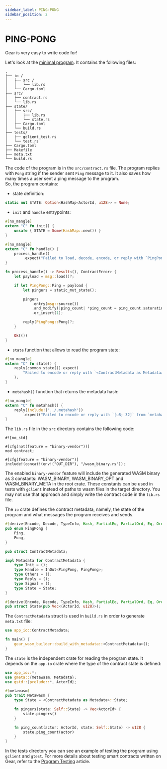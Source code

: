 ```yaml
---
sidebar_label: PING-PONG
sidebar_position: 2
---
```


# PING-PONG

Gear is very easy to write code for!

Let's look at the [minimal program](https://github.com/gear-dapps/app/). It contains the following files:
```
.
├── io /
│   ├── src /
│   │   └── lib.rs
│   └── Cargo.toml
├── src/
│   ├── contract.rs
│   └── lib.rs
├── state/
│   ├── src/
│   │   ├── lib.rs
│   │   └── state.rs
│   ├── Cargo.toml
│   └── build.rs
├── tests/
│   ├── gclient_test.rs
│   └── test.rs
├── Cargo.toml
├── Makefile
├── meta.txt
└── build.rs
```
The code of the program is in the `src/contract.rs` file. The program replies with `Pong` string if the sender sent `Ping` message to it. It also saves how many times a user sent a ping message to the program.  
So, the program contains:
- state definition:
```rust
static mut STATE: Option<HashMap<ActorId, u128>> = None;
```
- `init` and `handle` entrypoints:
```rust
#[no_mangle]
extern "C" fn init() {
    unsafe { STATE = Some(HashMap::new()) }
}

#[no_mangle]
extern "C" fn handle() {
    process_handle()
        .expect("Failed to load, decode, encode, or reply with `PingPong` from `handle()`")
}

fn process_handle() -> Result<(), ContractError> {
    let payload = msg::load()?;

    if let PingPong::Ping = payload {
        let pingers = static_mut_state();

        pingers
            .entry(msg::source())
            .and_modify(|ping_count| *ping_count = ping_count.saturating_add(1))
            .or_insert(1);

        reply(PingPong::Pong)?;
    }

    Ok(())
}
```
- `state` function that allows to read the program state:
```rust
#[no_mangle]
extern "C" fn state() {
    reply(common_state()).expect(
        "Failed to encode or reply with `<ContractMetadata as Metadata>::State` from `state()`",
    );
}
```
-  `metahash()` function that returns the metadata hash:
```rust
#[no_mangle]
extern "C" fn metahash() {
    reply(include!("../.metahash"))
        .expect("Failed to encode or reply with `[u8; 32]` from `metahash()`");
}
```

The `lib.rs` file in the `src` directory contains the following code:
```
#![no_std]

#[cfg(not(feature = "binary-vendor"))]
mod contract;

#[cfg(feature = "binary-vendor")]
include!(concat!(env!("OUT_DIR"), "/wasm_binary.rs"));
```
The enabled `binary-vendor` feature will include the generated WASM binary as 3 constants: WASM_BINARY, WASM_BINARY_OPT and WASM_BINARY_META in the root crate. These constants can be used in tests with `gclient` instead of paths to wasm files in the target directory. You may not use that approach and simply write the contract code in the `lib.rs` file.

The `io` crate defines the contract metadata, namely, the state of the program and what messages the program receives and sends.
```rust
#[derive(Encode, Decode, TypeInfo, Hash, PartialEq, PartialOrd, Eq, Ord, Clone, Copy, Debug)]
pub enum PingPong {
    Ping,
    Pong,
}

pub struct ContractMetadata;

impl Metadata for ContractMetadata {
    type Init = ();
    type Handle = InOut<PingPong, PingPong>;
    type Others = ();
    type Reply = ();
    type Signal = ();
    type State = State;
}

#[derive(Encode, Decode, TypeInfo, Hash, PartialEq, PartialOrd, Eq, Ord, Clone, Debug, Default)]
pub struct State(pub Vec<(ActorId, u128)>);
```
The `ContractMetadata` struct is used in `build.rs` in order to generate `meta.txt` file:
```rust
use app_io::ContractMetadata;

fn main() {
    gear_wasm_builder::build_with_metadata::<ContractMetadata>();
}
```

The `state` is the independent crate for reading the program state. It depends on the `app-io` crate where the type of the contract state is defined:
```rust
use app_io::*;
use gmeta::{metawasm, Metadata};
use gstd::{prelude::*, ActorId};

#[metawasm]
pub trait Metawasm {
    type State = <ContractMetadata as Metadata>::State;

    fn pingers(state: Self::State) -> Vec<ActorId> {
        state.pingers()
    }

    fn ping_count(actor: ActorId, state: Self::State) -> u128 {
        state.ping_count(actor)
    }
}
``` 

In the tests directory you can see an example of testing the  program using `gclient` and `gtest`. For more details about testing smart contracts written on Gear, refer to the [Program Testing](/docs/developing-contracts/testing) article.